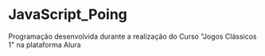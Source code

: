 # JavaScript_Poing
Programação desenvolvida durante a realização do Curso  "Jogos Clássicos 1" na plataforma Alura
